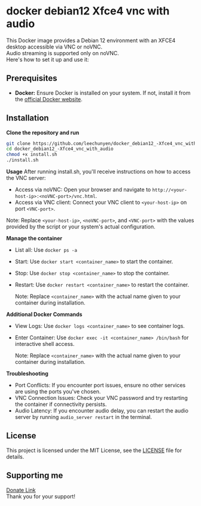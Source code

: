 # docker debian12 Xfce4 vnc with audio
This Docker image provides a Debian 12 environment with an XFCE4 desktop accessible via VNC or noVNC. \
Audio streaming is supported only on noVNC. \
Here's how to set it up and use it:

## Prerequisites
- **Docker:** Ensure Docker is installed on your system. If not, install it from the [official Docker website](https://docs.docker.com/get-docker/).

## Installation

**Clone the repository and run**
   ```sh
   git clone https://github.com/leechunyen/docker_debian12_-Xfce4_vnc_with_audio.git
   cd docker_debian12_-Xfce4_vnc_with_audio
   chmod +x install.sh
   ./install.sh
   ```

**Usage**
   After running install.sh, you'll receive instructions on how to access the VNC server:

  - Access via noVNC: Open your browser and navigate to `http://<your-host-ip>:<noVNC-port>/vnc.html`.
  - Access via VNC client: Connect your VNC client to `<your-host-ip>` on port `<VNC-port>`.
  
   Note: Replace `<your-host-ip>`, `<noVNC-port>`, and `<VNC-port>` with the values provided by the script or your system's actual configuration.

**Manage the container**
  - List all: Use `docker ps -a`
  - Start: Use `docker start <container_name>` to start the container.
  - Stop: Use `docker stop <container_name>` to stop the container.
  - Restart: Use `docker restart <container_name>` to restart the container.
   
    Note: Replace `<container_name>` with the actual name given to your container during installation.


**Additional Docker Commands**
  - View Logs: Use `docker logs <container_name>` to see container logs.
  - Enter Container: Use `docker exec -it <container_name> /bin/bash` for interactive shell access.
   
    Note: Replace `<container_name>` with the actual name given to your container during installation.

**Troubleshooting**
  - Port Conflicts: If you encounter port issues, ensure no other services are using the ports you've chosen.
  - VNC Connection Issues: Check your VNC password and try restarting the container if connectivity persists.
  - Audio Latency: If you encounter audio delay, you can restart the audio server by running `audio_server restart` in the terminal.
  
## License
  This project is licensed under the MIT License, see the [LICENSE](LICENSE) file for details.

## Supporting me
  [Donate Link](https://gogetfunding.com/open-source-project-and-library/)\
  Thank you for your support!
